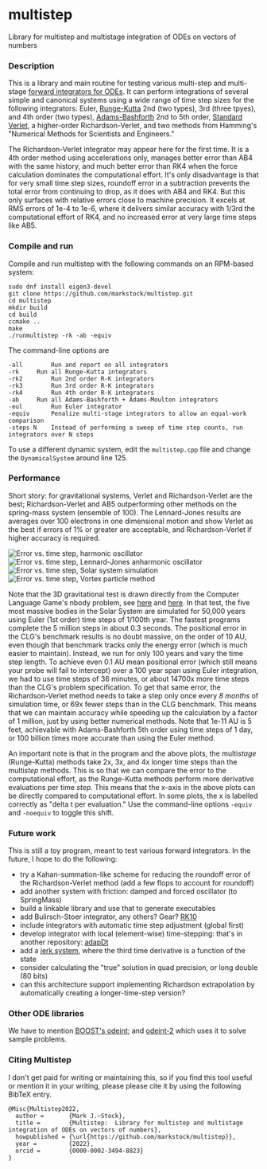 # multistep
Library for multistep and multistage integration of ODEs on vectors of numbers


### Description
This is a library and main routine for testing various multi-step and
multi-stage [forward integrators for ODEs](https://en.wikipedia.org/wiki/Numerical_methods_for_ordinary_differential_equations). It can perform integrations of several simple and canonical systems
using a wide range of time step sizes for the following integrators:
Euler,
[Runge-Kutta](https://en.wikipedia.org/wiki/Runge%E2%80%93Kutta_methods) 2nd (two types),
3rd (three tpyes),
and 4th order (two types),
[Adams-Bashforth](https://en.wikipedia.org/wiki/Linear_multistep_method) 2nd to 5th order,
[Standard Verlet](https://en.wikipedia.org/wiki/Verlet_integration),
a higher-order Richardson-Verlet, and two methods from Hamming's "Numerical Methods for
Scientists and Engineers."

The Richardson-Verlet integrator may appear here for the first time.
It is a 4th order method using accelerations only,
manages better error than AB4 with the same history, and much better error than
RK4 when the force calculation dominates the computational effort.
It's only disadvantage is that for very small time step sizes, 
roundoff error in a subtraction prevents the total error from continuing 
to drop, as it does with AB4 and RK4. But this only surfaces with relative
errors close to machine precision. It excels at RMS errors of 1e-4 to
1e-6, where it delivers similar accuracy with 1/3rd the computational
effort of RK4, and no increased error at very large time steps like
AB5.

### Compile and run
Compile and run multistep with the following commands on an RPM-based system:

    sudo dnf install eigen3-devel
	git clone https://github.com/markstock/multistep.git
	cd multistep
	mkdir build
	cd build
	ccmake ..
    make
    ./runmultistep -rk -ab -equiv

The command-line options are

	-all		Run and report on all integrators
	-rk		Run all Runge-Kutta integrators
	-rk2		Run 2nd order R-K integrators
	-rk3		Run 3rd order R-K integrators
	-rk4		Run 4th order R-K integrators
	-ab		Run all Adams-Bashforth + Adams-Moulton integrators
	-eul		Run Euler integrator
	-equiv		Penalize multi-stage integrators to allow an equal-work comparison
	-steps N	Instead of performing a sweep of time step counts, run integrators over N steps

To use a different dynamic system, edit the `multistep.cpp` file and change the `DynamicalSystem` around line 125.

### Performance
Short story: for gravitational systems, Verlet and Richardson-Verlet are the best;
Richardson-Verlet and AB5 outperforming other methods on the spring-mass system (ensemble of 100).
The Lennard-Jones results are averages over 100 electrons in one dimensional motion
and show Verlet as the best if errors of 1% or greater are acceptable, and Richardson-Verlet
if higher accuracy is required.

![Error vs. time step, harmonic oscillator](doc/spring_results.png)
![Error vs. time step, Lennard-Jones anharmonic oscillator](doc/lj_results.png)
![Error vs. time step, Solar system simulation](doc/grav3d_results.png)
![Error vs. time step, Vortex particle method](doc/vort2d_results.png)

Note that the 3D gravitational test is drawn directly from the Computer Language Game's nbody problem,
see [here](https://benchmarksgame-team.pages.debian.net/benchmarksgame/performance/nbody.html)
and [here](https://programming-language-benchmarks.vercel.app/problem/nbody).
In that test, the five most massive bodies in the Solar System are simulated for 50,000 years using
Euler (1st order) time steps of 1/100th year. The fastest programs complete the 5 million steps in about 0.3 seconds.
The positional error in the CLG's benchmark results is no doubt massive, on the order of 10 AU, even though
that benchmark tracks only the energy error (which is much easier to maintain).
Instead, we run for only 100 years and vary the time step length.
To achieve even 0.1 AU mean positional error (which still means your probe will fail to intercept)
over a 100 year span using Euler integration, we had to use time steps of 36 minutes, or about 14700x
more time steps than the CLG's problem specification.
To get that same error, the Richardson-Verlet method needs to take a step only once every *8 months* of
simulation time, or 69x fewer steps than in the CLG benchmark.
This means that we can maintain accuracy while speeding up the calculation by a factor of 1 million, just
by using better numerical methods.
Note that 1e-11 AU is 5 feet, achievable with Adams-Bashforth 5th order using time steps of 1 day,
or 100 billion times more accurate than using the Euler method.

An important note is that in the program and the above plots, the multi*stage* (Runge-Kutta)
methods take 2x, 3x, and 4x longer time steps than the multi*step* methods.
This is so that we can compare the error to the computational effort,
as the Runge-Kutta methods perform more derivative evaluations per time *step*.
This means that the x-axis in the above plots can be directly compared to
computational effort.
In some plots, the x is labelled correctly as "delta t per evaluation."
Use the command-line options `-equiv` and `-noequiv` to toggle this shift.

### Future work
This is still a toy program, meant to test various forward integrators.
In the future, I hope to do the following:

* try a Kahan-summation-like scheme for reducing the roundoff error of the Richardson-Verlet method (add a few flops to account for roundoff)
* add another system with friction: damped and forced oscillator (to SpringMass)
* build a linkable library and use that to generate executables
* add Bulirsch-Stoer integrator, any others? Gear? [RK10](https://sce.uhcl.edu/rungekutta/)
* include integrators with automatic time step adjustment (global first)
* develop integrator with local (element-wise) time-stepping: that's in another repository: [adapDt](https://github.com/markstock/adapDt)
* add a [jerk system](https://en.wikipedia.org/wiki/Jerk_(physics)), where the third time derivative is a function of the state
* consider calculating the "true" solution in quad precision, or long double (80 bits)
* can this architecture support implementing Richardson extrapolation by automatically creating a longer-time-step version?

### Other ODE libraries
We have to mention [BOOST's odeint](https://www.boost.org/doc/libs/1_78_0/libs/numeric/odeint/doc/html/index.html);
and [odeint-2](https://github.com/headmyshoulder/odeint-v2) which uses it to solve sample problems.

### Citing Multistep
I don't get paid for writing or maintaining this, so if you find this tool useful or mention it in your writing, please please cite it by using the following BibTeX entry.

```
@Misc{Multistep2022,
  author =       {Mark J.~Stock},
  title =        {Multistep:  Library for multistep and multistage integration of ODEs on vectors of numbers},
  howpublished = {\url{https://github.com/markstock/multistep}},
  year =         {2022},
  orcid =        {0000-0002-3494-8823}
}
```
